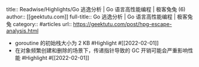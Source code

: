 title:: Readwise/Highlights/Go 逃逸分析 | Go 语言高性能编程 | 极客兔兔 (6)
author:: [[geektutu.com]]
full-title:: Go 逃逸分析 | Go 语言高性能编程 | 极客兔兔
category:: #articles
url:: https://geektutu.com/post/hpg-escape-analysis.html

- goroutine 的初始栈大小为 2 KB #Highlight #[[2022-02-01]]
- 在对象频繁创建和删除的场景下，传递指针导致的 GC 开销可能会严重影响性能 #Highlight #[[2022-02-01]]